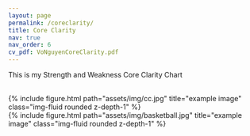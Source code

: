 ```yaml
---
layout: page
permalink: /coreclarity/
title: Core Clarity
nav: true
nav_order: 6
cv_pdf: VoNguyenCoreClarity.pdf
---
```


This is my Strength and Weakness Core Clarity Chart

<br>

<div class="row">
    <div class="col-sm mt-3 mt-md-0">
        {% include figure.html path="assets/img/cc.jpg" title="example image" class="img-fluid rounded z-depth-1" %}
    </div>
    
    
<div class="row">
    <div class="col-sm mt-3 mt-md-0">
        {% include figure.html path="assets/img/basketball.jpg" title="example image" class="img-fluid rounded z-depth-1" %}
    </div>
    